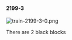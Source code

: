 #### 2199-3
![train-2199-3-0.png](https://github.com/lil-lab/nlvr/raw/master/nlvr/train/images/70/train-2199-3-0.png "train-2199-3-0.png")

There are 2 black blocks